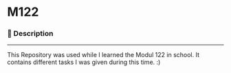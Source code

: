 # M122
### :open_book: Description  
---  
This Repository was used while I learned the Modul 122 in school. It contains different tasks I was given during this time. :)    

